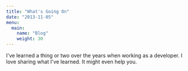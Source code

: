 ```yaml
---
title: "What's Going On"
date: "2013-11-05"
menu:
  main:
    name: "Blog"
    weight: 30
---
```


I've learned a thing or two over the years when working as a developer. I love
sharing what I've learned. It might even help you.
